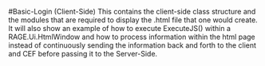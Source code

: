 #Basic-Login (Client-Side)
This contains the client-side class structure and the modules that are required to display the .html file that one would create.
It will also show an example of how to execute ExecuteJS() within a RAGE.Ui.HtmlWindow and how to process information within the html page
instead of continuously sending the information back and forth to the client and CEF before passing it to the Server-Side.
